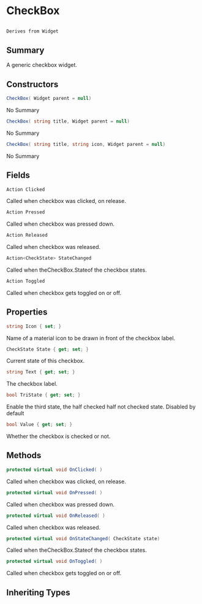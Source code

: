 # CheckBox

## 
```c#
Derives from Widget
```

## Summary

A generic checkbox widget.
## Constructors

```c#
CheckBox( Widget parent = null) 
```
No Summary
```c#
CheckBox( string title, Widget parent = null) 
```
No Summary
```c#
CheckBox( string title, string icon, Widget parent = null) 
```
No Summary
## Fields

```c#
Action Clicked
```
Called when checkbox was clicked, on release.
```c#
Action Pressed
```
Called when checkbox was pressed down.
```c#
Action Released
```
Called when checkbox was released.
```c#
Action<CheckState> StateChanged
```
Called when theCheckBox.Stateof the checkbox states.
```c#
Action Toggled
```
Called when checkbox gets toggled on or off.
## Properties

```c#
string Icon { set; } 
```
Name of a material icon to be drawn in front of the checkbox label.
```c#
CheckState State { get; set; } 
```
Current state of this checkbox.
```c#
string Text { get; set; } 
```
The checkbox label.
```c#
bool TriState { get; set; } 
```
Enable the third state, the half checked half not checked state.
Disabled by default
```c#
bool Value { get; set; } 
```
Whether the checkbox is checked or not.
## Methods

```c#
protected virtual void OnClicked( ) 
```
Called when checkbox was clicked, on release.
```c#
protected virtual void OnPressed( ) 
```
Called when checkbox was pressed down.
```c#
protected virtual void OnReleased( ) 
```
Called when checkbox was released.
```c#
protected virtual void OnStateChanged( CheckState state) 
```
Called when theCheckBox.Stateof the checkbox states.
```c#
protected virtual void OnToggled( ) 
```
Called when checkbox gets toggled on or off.
## Inheriting Types

